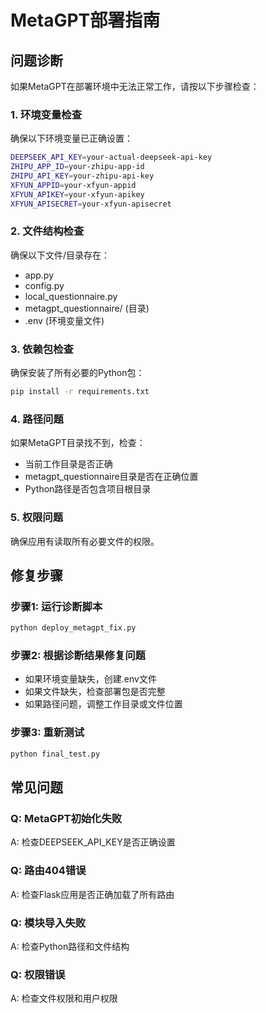 # MetaGPT部署指南

## 问题诊断
如果MetaGPT在部署环境中无法正常工作，请按以下步骤检查：

### 1. 环境变量检查
确保以下环境变量已正确设置：
```bash
DEEPSEEK_API_KEY=your-actual-deepseek-api-key
ZHIPU_APP_ID=your-zhipu-app-id
ZHIPU_API_KEY=your-zhipu-api-key
XFYUN_APPID=your-xfyun-appid
XFYUN_APIKEY=your-xfyun-apikey
XFYUN_APISECRET=your-xfyun-apisecret
```

### 2. 文件结构检查
确保以下文件/目录存在：
- app.py
- config.py
- local_questionnaire.py
- metagpt_questionnaire/ (目录)
- .env (环境变量文件)

### 3. 依赖包检查
确保安装了所有必要的Python包：
```bash
pip install -r requirements.txt
```

### 4. 路径问题
如果MetaGPT目录找不到，检查：
- 当前工作目录是否正确
- metagpt_questionnaire目录是否在正确位置
- Python路径是否包含项目根目录

### 5. 权限问题
确保应用有读取所有必要文件的权限。

## 修复步骤

### 步骤1: 运行诊断脚本
```bash
python deploy_metagpt_fix.py
```

### 步骤2: 根据诊断结果修复问题
- 如果环境变量缺失，创建.env文件
- 如果文件缺失，检查部署包是否完整
- 如果路径问题，调整工作目录或文件位置

### 步骤3: 重新测试
```bash
python final_test.py
```

## 常见问题

### Q: MetaGPT初始化失败
A: 检查DEEPSEEK_API_KEY是否正确设置

### Q: 路由404错误
A: 检查Flask应用是否正确加载了所有路由

### Q: 模块导入失败
A: 检查Python路径和文件结构

### Q: 权限错误
A: 检查文件权限和用户权限
